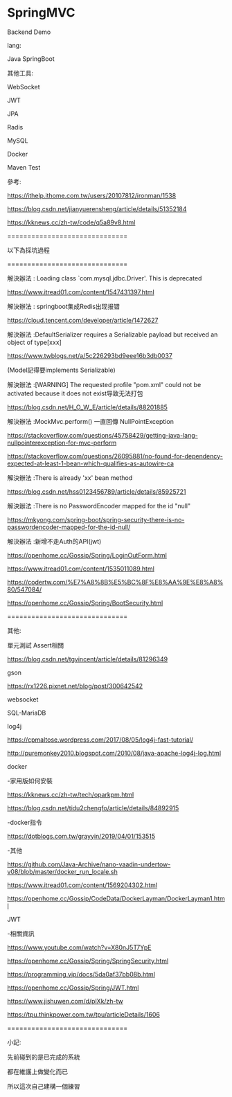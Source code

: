 # SpringMVC

Backend Demo 

lang:

Java SpringBoot

其他工具:

WebSocket

JWT

JPA

Radis

MySQL

Docker

Maven Test


參考:

https://ithelp.ithome.com.tw/users/20107812/ironman/1538

https://blog.csdn.net/jianyuerensheng/article/details/51352184

https://kknews.cc/zh-tw/code/q5a89v8.html

==============================

以下為採坑過程

==============================

解決辦法 : Loading class `com.mysql.jdbc.Driver'. This is deprecated

https://www.itread01.com/content/1547431397.html

解決辦法 : springboot集成Redis出现报错

https://cloud.tencent.com/developer/article/1472627

解決辦法 :DefaultSerializer requires a Serializable payload but received an object of type[xxx]

https://www.twblogs.net/a/5c226293bd9eee16b3db0037

(Model記得要implements Serializable)

解決辦法 :[WARNING] The requested profile "pom.xml" could not be activated because it does not exist导致无法打包

https://blog.csdn.net/H_O_W_E/article/details/88201885

解決辦法 :MockMvc.perform() 一直回傳 NullPointException

https://stackoverflow.com/questions/45758429/getting-java-lang-nullpointerexception-for-mvc-perform

https://stackoverflow.com/questions/26095881/no-found-for-dependency-expected-at-least-1-bean-which-qualifies-as-autowire-ca

解決辦法 :There is already 'xx' bean method

https://blog.csdn.net/hss0123456789/article/details/85925721

解決辦法 :There is no PasswordEncoder mapped for the id "null"

https://mkyong.com/spring-boot/spring-security-there-is-no-passwordencoder-mapped-for-the-id-null/

解決辦法 :新增不走Auth的API(jwt)

https://openhome.cc/Gossip/Spring/LoginOutForm.html

https://www.itread01.com/content/1535011089.html

https://codertw.com/%E7%A8%8B%E5%BC%8F%E8%AA%9E%E8%A8%80/547084/

https://openhome.cc/Gossip/Spring/BootSecurity.html

==============================

其他:


單元測試 Assert相關

https://blog.csdn.net/tgvincent/article/details/81296349

gson

https://rx1226.pixnet.net/blog/post/300642542

websocket

SQL-MariaDB

log4j

https://cpmaltose.wordpress.com/2017/08/05/log4j-fast-tutorial/

http://puremonkey2010.blogspot.com/2010/08/java-apache-log4j-log.html

docker 

-家用版如何安裝

https://kknews.cc/zh-tw/tech/oparkpm.html

https://blog.csdn.net/tidu2chengfo/article/details/84892915

-docker指令

https://dotblogs.com.tw/grayyin/2019/04/01/153515

-其他

https://github.com/Java-Archive/nano-vaadin-undertow-v08/blob/master/docker_run_locale.sh

https://www.itread01.com/content/1569204302.html

https://openhome.cc/Gossip/CodeData/DockerLayman/DockerLayman1.html

JWT

-相關資訊

https://www.youtube.com/watch?v=X80nJ5T7YpE

https://openhome.cc/Gossip/Spring/SpringSecurity.html

https://programming.vip/docs/5da0af37bb08b.html

https://openhome.cc/Gossip/Spring/JWT.html

https://www.jishuwen.com/d/plXk/zh-tw

https://tpu.thinkpower.com.tw/tpu/articleDetails/1606

==============================

小記:

先前碰到的是已完成的系統

都在維護上做變化而已

所以這次自己建構一個練習

